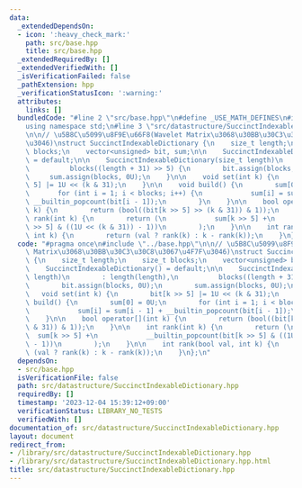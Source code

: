 ```yaml
---
data:
  _extendedDependsOn:
  - icon: ':heavy_check_mark:'
    path: src/base.hpp
    title: src/base.hpp
  _extendedRequiredBy: []
  _extendedVerifiedWith: []
  _isVerificationFailed: false
  _pathExtension: hpp
  _verificationStatusIcon: ':warning:'
  attributes:
    links: []
  bundledCode: "#line 2 \"src/base.hpp\"\n#define _USE_MATH_DEFINES\n#include <bits/stdc++.h>\n\
    using namespace std;\n#line 3 \"src/datastructure/SuccinctIndexableDictionary.hpp\"\
    \n\n// \u5B8C\u5099\u8F9E\u66F8(Wavelet Matrix\u3068\u30BB\u30C3\u30C8\u3067\u4F7F\
    \u3046)\nstruct SuccinctIndexableDictionary {\n    size_t length;\n    size_t\
    \ blocks;\n    vector<unsigned> bit, sum;\n\n    SuccinctIndexableDictionary()\
    \ = default;\n\n    SuccinctIndexableDictionary(size_t length)\n        : length(length),\n\
    \          blocks((length + 31) >> 5) {\n        bit.assign(blocks, 0U);\n   \
    \     sum.assign(blocks, 0U);\n    }\n\n    void set(int k) {\n        bit[k >>\
    \ 5] |= 1U << (k & 31);\n    }\n\n    void build() {\n        sum[0] = 0U;\n \
    \       for (int i = 1; i < blocks; i++) {\n            sum[i] = sum[i - 1] +\
    \ __builtin_popcount(bit[i - 1]);\n        }\n    }\n\n    bool operator[](int\
    \ k) {\n        return (bool((bit[k >> 5] >> (k & 31)) & 1));\n    }\n\n    int\
    \ rank(int k) {\n        return (\n            sum[k >> 5] +\n            __builtin_popcount(bit[k\
    \ >> 5] & ((1U << (k & 31)) - 1))\n        );\n    }\n\n    int rank(bool val,\
    \ int k) {\n        return (val ? rank(k) : k - rank(k));\n    }\n};\n"
  code: "#pragma once\n#include \"../base.hpp\"\n\n// \u5B8C\u5099\u8F9E\u66F8(Wavelet\
    \ Matrix\u3068\u30BB\u30C3\u30C8\u3067\u4F7F\u3046)\nstruct SuccinctIndexableDictionary\
    \ {\n    size_t length;\n    size_t blocks;\n    vector<unsigned> bit, sum;\n\n\
    \    SuccinctIndexableDictionary() = default;\n\n    SuccinctIndexableDictionary(size_t\
    \ length)\n        : length(length),\n          blocks((length + 31) >> 5) {\n\
    \        bit.assign(blocks, 0U);\n        sum.assign(blocks, 0U);\n    }\n\n \
    \   void set(int k) {\n        bit[k >> 5] |= 1U << (k & 31);\n    }\n\n    void\
    \ build() {\n        sum[0] = 0U;\n        for (int i = 1; i < blocks; i++) {\n\
    \            sum[i] = sum[i - 1] + __builtin_popcount(bit[i - 1]);\n        }\n\
    \    }\n\n    bool operator[](int k) {\n        return (bool((bit[k >> 5] >> (k\
    \ & 31)) & 1));\n    }\n\n    int rank(int k) {\n        return (\n          \
    \  sum[k >> 5] +\n            __builtin_popcount(bit[k >> 5] & ((1U << (k & 31))\
    \ - 1))\n        );\n    }\n\n    int rank(bool val, int k) {\n        return\
    \ (val ? rank(k) : k - rank(k));\n    }\n};\n"
  dependsOn:
  - src/base.hpp
  isVerificationFile: false
  path: src/datastructure/SuccinctIndexableDictionary.hpp
  requiredBy: []
  timestamp: '2023-12-04 15:39:12+09:00'
  verificationStatus: LIBRARY_NO_TESTS
  verifiedWith: []
documentation_of: src/datastructure/SuccinctIndexableDictionary.hpp
layout: document
redirect_from:
- /library/src/datastructure/SuccinctIndexableDictionary.hpp
- /library/src/datastructure/SuccinctIndexableDictionary.hpp.html
title: src/datastructure/SuccinctIndexableDictionary.hpp
---
```

